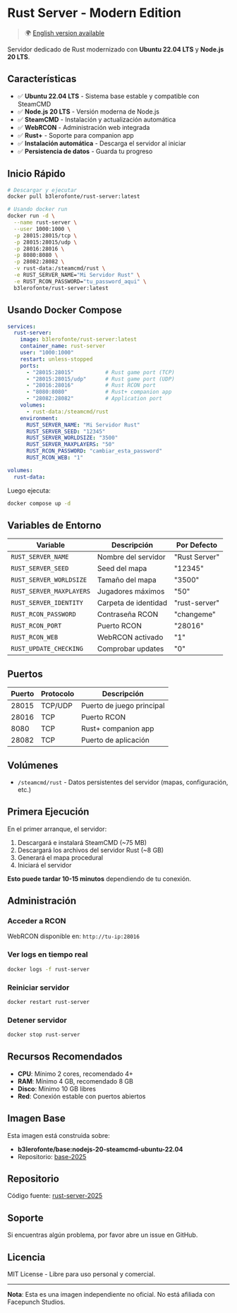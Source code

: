 # Rust Server - Modern Edition

> 🌍 [English version available](README_EN.md)

Servidor dedicado de Rust modernizado con **Ubuntu 22.04 LTS** y **Node.js 20 LTS**.

## Características

- ✅ **Ubuntu 22.04 LTS** - Sistema base estable y compatible con SteamCMD
- ✅ **Node.js 20 LTS** - Versión moderna de Node.js
- ✅ **SteamCMD** - Instalación y actualización automática
- ✅ **WebRCON** - Administración web integrada
- ✅ **Rust+** - Soporte para companion app
- ✅ **Instalación automática** - Descarga el servidor al iniciar
- ✅ **Persistencia de datos** - Guarda tu progreso

## Inicio Rápido

```bash
# Descargar y ejecutar
docker pull b3lerofonte/rust-server:latest

# Usando docker run
docker run -d \
  --name rust-server \
  --user 1000:1000 \
  -p 28015:28015/tcp \
  -p 28015:28015/udp \
  -p 28016:28016 \
  -p 8080:8080 \
  -p 28082:28082 \
  -v rust-data:/steamcmd/rust \
  -e RUST_SERVER_NAME="Mi Servidor Rust" \
  -e RUST_RCON_PASSWORD="tu_password_aqui" \
  b3lerofonte/rust-server:latest
```

## Usando Docker Compose

```yaml
services:
  rust-server:
    image: b3lerofonte/rust-server:latest
    container_name: rust-server
    user: "1000:1000"
    restart: unless-stopped
    ports:
      - "28015:28015"          # Rust game port (TCP)
      - "28015:28015/udp"      # Rust game port (UDP)
      - "28016:28016"          # Rust RCON port
      - "8080:8080"            # Rust+ companion app
      - "28082:28082"          # Application port
    volumes:
      - rust-data:/steamcmd/rust
    environment:
      RUST_SERVER_NAME: "Mi Servidor Rust"
      RUST_SERVER_SEED: "12345"
      RUST_SERVER_WORLDSIZE: "3500"
      RUST_SERVER_MAXPLAYERS: "50"
      RUST_RCON_PASSWORD: "cambiar_esta_password"
      RUST_RCON_WEB: "1"

volumes:
  rust-data:
```

Luego ejecuta:
```bash
docker compose up -d
```

## Variables de Entorno

| Variable | Descripción | Por Defecto |
|----------|-------------|-------------|
| `RUST_SERVER_NAME` | Nombre del servidor | "Rust Server" |
| `RUST_SERVER_SEED` | Seed del mapa | "12345" |
| `RUST_SERVER_WORLDSIZE` | Tamaño del mapa | "3500" |
| `RUST_SERVER_MAXPLAYERS` | Jugadores máximos | "50" |
| `RUST_SERVER_IDENTITY` | Carpeta de identidad | "rust-server" |
| `RUST_RCON_PASSWORD` | Contraseña RCON | "changeme" |
| `RUST_RCON_PORT` | Puerto RCON | "28016" |
| `RUST_RCON_WEB` | WebRCON activado | "1" |
| `RUST_UPDATE_CHECKING` | Comprobar updates | "0" |

## Puertos

| Puerto | Protocolo | Descripción |
|--------|-----------|-------------|
| 28015 | TCP/UDP | Puerto de juego principal |
| 28016 | TCP | Puerto RCON |
| 8080 | TCP | Rust+ companion app |
| 28082 | TCP | Puerto de aplicación |

## Volúmenes

- `/steamcmd/rust` - Datos persistentes del servidor (mapas, configuración, etc.)

## Primera Ejecución

En el primer arranque, el servidor:
1. Descargará e instalará SteamCMD (~75 MB)
2. Descargará los archivos del servidor Rust (~8 GB)
3. Generará el mapa procedural
4. Iniciará el servidor

**Esto puede tardar 10-15 minutos** dependiendo de tu conexión.

## Administración

### Acceder a RCON

WebRCON disponible en: `http://tu-ip:28016`

### Ver logs en tiempo real

```bash
docker logs -f rust-server
```

### Reiniciar servidor

```bash
docker restart rust-server
```

### Detener servidor

```bash
docker stop rust-server
```

## Recursos Recomendados

- **CPU**: Mínimo 2 cores, recomendado 4+
- **RAM**: Mínimo 4 GB, recomendado 8 GB
- **Disco**: Mínimo 10 GB libres
- **Red**: Conexión estable con puertos abiertos

## Imagen Base

Esta imagen está construida sobre:
- **b3lerofonte/base:nodejs-20-steamcmd-ubuntu-22.04**
- Repositorio: [base-2025](https://github.com/AngelMartinezDevops/base-2025)

## Repositorio

Código fuente: [rust-server-2025](https://github.com/AngelMartinezDevops/rust-server-2025)

## Soporte

Si encuentras algún problema, por favor abre un issue en GitHub.

## Licencia

MIT License - Libre para uso personal y comercial.

---

**Nota**: Esta es una imagen independiente no oficial. No está afiliada con Facepunch Studios.
